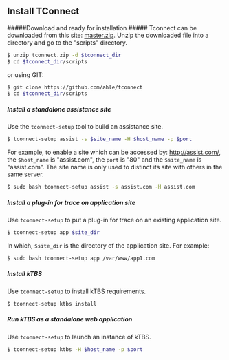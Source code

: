 Install TConnect 
----
#####Download and ready for installation #####
Tconnect can be downloaded from this site: [master.zip](https://github.com/ahle/tconnect/archive/master.zip).
Unzip the downloaded file into a directory and go to the "scripts" directory.
~~~bash
$ unzip tconnect.zip -d $tconnect_dir
$ cd $tconnect_dir/scripts
~~~
or using GIT:
~~~bash
$ git clone https://github.com/ahle/tconnect
$ cd $tconnect_dir/scripts
~~~

##### Install a standalone assistance site #####

Use the ``tconnect-setup`` tool to build an assistance site.
~~~bash
$ tconnect-setup assist -s $site_name -H $host_name -p $port
~~~
For example, to enable a site which can be accessed by: http://assist.com/, the `$host_name` is "assist.com", the `port` is "80" 
and the `$site_name` is "assist.com". The site name is only used to distinct its site with others in the same server.
~~~bash
$ sudo bash tconnect-setup assist -s assist.com -H assist.com
~~~

##### Install a plug-in for trace on application site #####
Use ``tconnect-setup`` to put a plug-in for trace on an existing application site.
~~~bash
$ tconnect-setup app $site_dir
~~~
In which, `$site_dir` is the directory of the application site. For example:
~~~bash
$ sudo bash tconnect-setup app /var/www/app1.com
~~~

##### Install kTBS #####
Use ``tconnect-setup`` to install kTBS requirements.
~~~bash
$ tconnect-setup ktbs install
~~~

##### Run kTBS as a standalone web application #####
Use ``tconnect-setup`` to launch an instance of kTBS.

~~~bash
$ tconnect-setup ktbs -H $host_name -p $port
~~~


